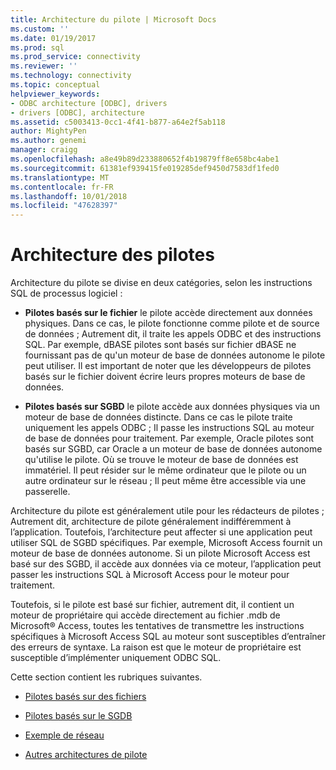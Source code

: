 ```yaml
---
title: Architecture du pilote | Microsoft Docs
ms.custom: ''
ms.date: 01/19/2017
ms.prod: sql
ms.prod_service: connectivity
ms.reviewer: ''
ms.technology: connectivity
ms.topic: conceptual
helpviewer_keywords:
- ODBC architecture [ODBC], drivers
- drivers [ODBC], architecture
ms.assetid: c5003413-0cc1-4f41-b877-a64e2f5ab118
author: MightyPen
ms.author: genemi
manager: craigg
ms.openlocfilehash: a8e49b89d233880652f4b19879ff8e658bc4abe1
ms.sourcegitcommit: 61381ef939415fe019285def9450d7583df1fed0
ms.translationtype: MT
ms.contentlocale: fr-FR
ms.lasthandoff: 10/01/2018
ms.locfileid: "47628397"
---
```

# <a name="driver-architecture"></a>Architecture des pilotes
Architecture du pilote se divise en deux catégories, selon les instructions SQL de processus logiciel :  
  
-   **Pilotes basés sur le fichier** le pilote accède directement aux données physiques. Dans ce cas, le pilote fonctionne comme pilote et de source de données ; Autrement dit, il traite les appels ODBC et des instructions SQL. Par exemple, dBASE pilotes sont basés sur fichier dBASE ne fournissant pas de qu'un moteur de base de données autonome le pilote peut utiliser. Il est important de noter que les développeurs de pilotes basés sur le fichier doivent écrire leurs propres moteurs de base de données.  
  
-   **Pilotes basés sur SGBD** le pilote accède aux données physiques via un moteur de base de données distincte. Dans ce cas le pilote traite uniquement les appels ODBC ; Il passe les instructions SQL au moteur de base de données pour traitement. Par exemple, Oracle pilotes sont basés sur SGBD, car Oracle a un moteur de base de données autonome qu'utilise le pilote. Où se trouve le moteur de base de données est immatériel. Il peut résider sur le même ordinateur que le pilote ou un autre ordinateur sur le réseau ; Il peut même être accessible via une passerelle.  
  
 Architecture du pilote est généralement utile pour les rédacteurs de pilotes ; Autrement dit, architecture de pilote généralement indifféremment à l’application. Toutefois, l’architecture peut affecter si une application peut utiliser SQL de SGBD spécifiques. Par exemple, Microsoft Access fournit un moteur de base de données autonome. Si un pilote Microsoft Access est basé sur des SGBD, il accède aux données via ce moteur, l’application peut passer les instructions SQL à Microsoft Access pour le moteur pour traitement.  
  
 Toutefois, si le pilote est basé sur fichier, autrement dit, il contient un moteur de propriétaire qui accède directement au fichier .mdb de Microsoft® Access, toutes les tentatives de transmettre les instructions spécifiques à Microsoft Access SQL au moteur sont susceptibles d’entraîner des erreurs de syntaxe. La raison est que le moteur de propriétaire est susceptible d’implémenter uniquement ODBC SQL.  
  
 Cette section contient les rubriques suivantes.  
  
-   [Pilotes basés sur des fichiers](../../odbc/reference/file-based-drivers.md)  
  
-   [Pilotes basés sur le SGDB](../../odbc/reference/dbms-based-drivers.md)  
  
-   [Exemple de réseau](../../odbc/reference/network-example.md)  
  
-   [Autres architectures de pilote](../../odbc/reference/other-driver-architectures.md)
